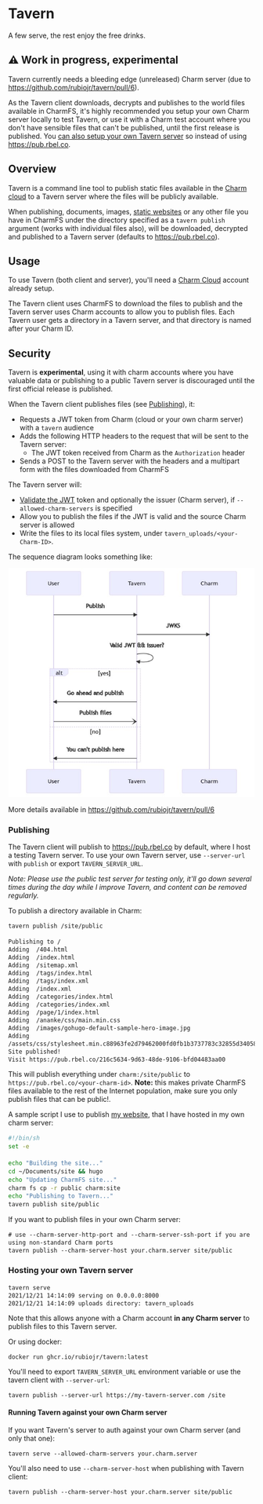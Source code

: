 # Tavern

A few serve, the rest enjoy the free drinks.

## ⚠️ Work in progress, experimental

Tavern currently needs a bleeding edge (unreleased) Charm server (due to https://github.com/rubiojr/tavern/pull/6).

As the Tavern client downloads, decrypts and publishes to the world files available in CharmFS, it's highly recommended you setup your own Charm server locally to test Tavern, or use it with a Charm test account where you don't have sensible files that can't be published, until the first release is published. You [can also setup your own Tavern server](#hosting-your-own-tavern-server) so instead of using https://pub.rbel.co.

## Overview

Tavern is a command line tool to publish static files available in the [Charm cloud](https://charm.sh) to a Tavern server where the files will be publicly available.

When publishing, documents, images, [static websites](https://gohugo.io) or any other file you have in CharmFS under the directory specified as a `tavern publish` argument (works with individual files also), will be downloaded, decrypted and published to a Tavern server (defaults to https://pub.rbel.co).

## Usage

To use Tavern (both client and server), you'll need a [Charm Cloud](https://charm.sh/cloud) account already setup.

The Tavern client uses CharmFS to download the files to publish and the Tavern server uses Charm accounts to allow you to publish files. Each Tavern user gets a directory in a Tavern server, and that directory is named after your Charm ID.

## Security

Tavern is **experimental**, using it with charm accounts where you have valuable data or publishing to a public Tavern server is discouraged until the first official release is published.

When the Tavern client publishes files (see [Publishing](#publishing)), it:

* Requests a JWT token from Charm (cloud or your own charm server) with a `tavern` audience
* Adds the following HTTP headers to the request that will be sent to the Tavern server:
  * The JWT token received from Charm as the `Authorization` header
* Sends a POST to the Tavern server with the headers and a multipart form with the files downloaded from CharmFS

The Tavern server will:

* [Validate the JWT](https://auth0.com/blog/navigating-rs256-and-jwks) token and optionally the issuer (Charm server), if `--allowed-charm-servers` is specified
* Allow you to publish the files if the JWT is valid and the source Charm server is allowed
* Write the files to its local files system, under `tavern_uploads/<your-Charm-ID>`.

The sequence diagram looks something like:

![](docs/images/tavern-server-auth.png)

More details available in https://github.com/rubiojr/tavern/pull/6

### Publishing

The Tavern client will publish to https://pub.rbel.co by default, where I host a testing Tavern server. To use your own Tavern server, use `--server-url` with `publish` or export `TAVERN_SERVER_URL`.

_Note: Please use the public test server for testing only, it'll go down several times during the day while I improve Tavern, and content can be removed regularly._

To publish a directory available in Charm:

```
tavern publish /site/public

Publishing to /
Adding  /404.html
Adding  /index.html
Adding  /sitemap.xml
Adding  /tags/index.html
Adding  /tags/index.xml
Adding  /index.xml
Adding  /categories/index.html
Adding  /categories/index.xml
Adding  /page/1/index.html
Adding  /ananke/css/main.min.css
Adding  /images/gohugo-default-sample-hero-image.jpg
Adding  /assets/css/stylesheet.min.c88963fe2d79462000fd0fb1b3737783c32855d340583e4523343f8735c787f0.css
Site published!
Visit https://pub.rbel.co/216c5634-9d63-48de-9106-bfd04483aa00
```

This will publish everything under `charm:/site/public` to `https://pub.rbel.co/<your-charm-id>`. **Note:** this makes private CharmFS files available to the rest of the Internet population, make sure you only publish files that can be public!.

A sample script I use to publish [my website](https://me.rbel.co), that I have hosted in my own charm server:

```sh
#!/bin/sh
set -e

echo "Building the site..."
cd ~/Documents/site && hugo
echo "Updating CharmFS site..."
charm fs cp -r public charm:site
echo "Publishing to Tavern..."
tavern publish site/public
```

If you want to publish files in your own Charm server:

```
# use --charm-server-http-port and --charm-server-ssh-port if you are using non-standard Charm ports
tavern publish --charm-server-host your.charm.server site/public
```

### Hosting your own Tavern server

```
tavern serve
2021/12/21 14:14:09 serving on 0.0.0.0:8000
2021/12/21 14:14:09 uploads directory: tavern_uploads
```

Note that this allows anyone with a Charm account **in any Charm server** to publish files to this Tavern server.

Or using docker:

```
docker run ghcr.io/rubiojr/tavern:latest
```

You'll need to export `TAVERN_SERVER_URL` environment variable or use the tavern client with `--server-url`:

```
tavern publish --server-url https://my-tavern-server.com /site
```

#### Running Tavern against your own Charm server

If you want Tavern's server to auth against your own Charm server (and only that one):

```
tavern serve --allowed-charm-servers your.charm.server
```

You'll also need to use `--charm-server-host` when publishing with Tavern client:

```
tavern publish --charm-server-host your.charm.server site/public
```